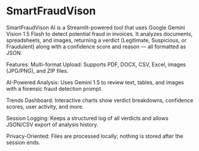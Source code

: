 # SmartFraudVison
SmartFraudVison AI is a Streamlit-powered tool that uses Google Gemini Vision 1.5 Flash to detect potential fraud in invoices. It analyzes documents, spreadsheets, and images, returning a verdict (Legitimate, Suspicious, or Fraudulent) along with a confidence score and reason — all formatted as JSON.

Features:
Multi-format Upload: Supports PDF, DOCX, CSV, Excel, images (JPG/PNG), and ZIP files.

AI-Powered Analysis: Uses Gemini 1.5 to review text, tables, and images with a forensic fraud detection prompt.

Trends Dashboard: Interactive charts show verdict breakdowns, confidence scores, user activity, and more.

Session Logging: Keeps a structured log of all verdicts and allows JSON/CSV export of analysis history.

Privacy-Oriented: Files are processed locally; nothing is stored after the session ends.
